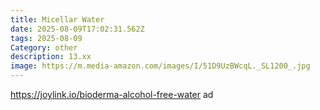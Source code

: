 ```yaml
---
title: Micellar Water
date: 2025-08-09T17:02:31.562Z
tags: 2025-08-09
Category: other
description: 13.xx
image: https://m.media-amazon.com/images/I/51D9UzBWcqL._SL1200_.jpg
---
```

https://joylink.io/bioderma-alcohol-free-water ad